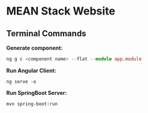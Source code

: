 # MEAN Stack Website

## Terminal Commands

**Generate component:**

```typescript
ng g c <component name> --flat --module app.module
```

**Run Angular Client:**

```
ng serve -o
```

**Run SpringBoot Server:**

```
mvn spring-boot:run
```

